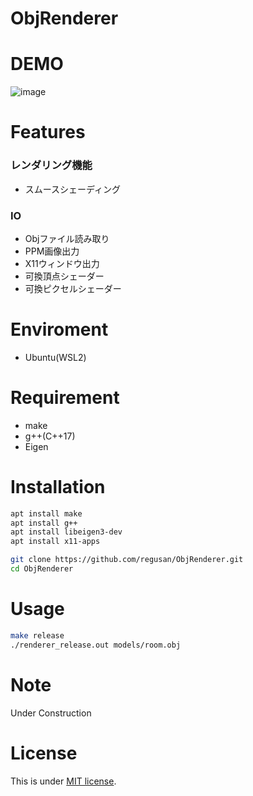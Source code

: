 # ObjRenderer

# DEMO
![image](https://github.com/user-attachments/assets/b3aa6e2d-22b5-4974-82d3-30aec1607e81)

# Features
### レンダリング機能
- スムースシェーディング
### IO
- Objファイル読み取り
- PPM画像出力
- X11ウィンドウ出力
- 可換頂点シェーダー
- 可換ピクセルシェーダー


# Enviroment
* Ubuntu(WSL2)
# Requirement
* make
* g++(C++17)
* Eigen

# Installation
```bash
apt install make
apt install g++
apt install libeigen3-dev
apt install x11-apps

git clone https://github.com/regusan/ObjRenderer.git
cd ObjRenderer
```

# Usage
```bash
make release
./renderer_release.out models/room.obj
```

# Note
Under Construction

# License
This is under [MIT license](https://en.wikipedia.org/wiki/MIT_License).
